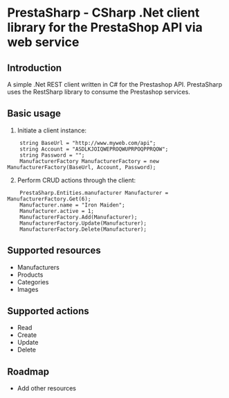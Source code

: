 PrestaSharp - CSharp .Net client library for the PrestaShop API via web service
====================================================


Introduction
------------
A simple .Net REST client written in C# for the Prestashop API.
PrestaSharp uses the RestSharp library to consume the Prestashop services.


Basic usage
-----------

1) Initiate a client instance:

```
	string BaseUrl = "http://www.myweb.com/api";
	string Account = "ASDLKJOIQWEPROQWUPRPOQPPRQOW";
	string Password = "";
	ManufacturerFactory ManufacturerFactory = new ManufacturerFactory(BaseUrl, Account, Password);
```

2) Perform CRUD actions through the client:

```
	PrestaSharp.Entities.manufacturer Manufacturer = ManufacturerFactory.Get(6);
	Manufacturer.name = "Iron Maiden";
	Manufacturer.active = 1;        
	ManufacturerFactory.Add(Manufacturer);
	ManufacturerFactory.Update(Manufacturer);
	ManufacturerFactory.Delete(Manufacturer);
```


Supported resources
-------------------

- Manufacturers
- Products
- Categories
- Images


Supported actions
-----------------

- Read
- Create
- Update
- Delete


Roadmap
-------

- Add other resources
